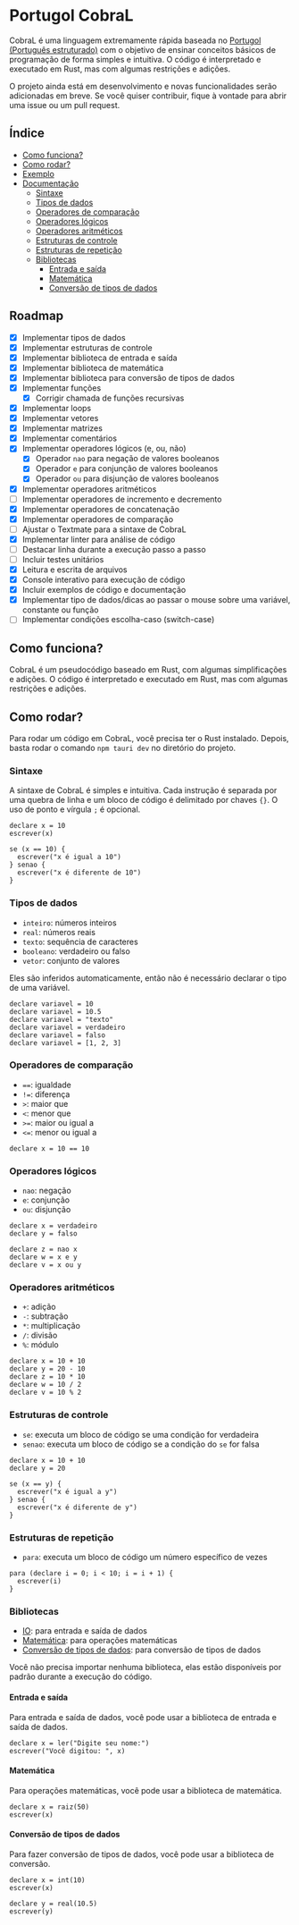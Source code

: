 # Portugol CobraL

CobraL é uma linguagem extremamente rápida baseada no [Portugol (Português estruturado)](https://pt.wikipedia.org/wiki/Portugol) com o objetivo de ensinar conceitos básicos de programação de forma simples e intuitiva. O código é interpretado e executado em Rust, mas com algumas restrições e adições.

O projeto ainda está em desenvolvimento e novas funcionalidades serão adicionadas em breve. Se você quiser contribuir, fique à vontade para abrir uma issue ou um pull request.

## Índice

- [Como funciona?](#como-funciona)
- [Como rodar?](#como-rodar)
- [Exemplo](#exemplo)
- [Documentação](#documentação)
  - [Sintaxe](#sintaxe)
  - [Tipos de dados](#tipos-de-dados)
  - [Operadores de comparação](#operadores-de-comparação)
  - [Operadores lógicos](#operadores-lógicos)
  - [Operadores aritméticos](#operadores-aritméticos)
  - [Estruturas de controle](#estruturas-de-controle)
  - [Estruturas de repetição](#estruturas-de-repetição)
  - [Bibliotecas](#bibliotecas)
    - [Entrada e saída](#entrada-e-saída)
    - [Matemática](#matemática)
    - [Conversão de tipos de dados](#conversão-de-tipos-de-dados)

## Roadmap

- [x] Implementar tipos de dados
- [x] Implementar estruturas de controle
- [x] Implementar biblioteca de entrada e saída
- [x] Implementar biblioteca de matemática
- [x] Implementar biblioteca para conversão de tipos de dados
- [x] Implementar funções
  - [x] Corrigir chamada de funções recursivas
- [x] Implementar loops
- [x] Implementar vetores
- [x] Implementar matrizes
- [x] Implementar comentários
- [x] Implementar operadores lógicos (e, ou, não)
  - [x] Operador `nao` para negação de valores booleanos
  - [x] Operador `e` para conjunção de valores booleanos
  - [x] Operador `ou` para disjunção de valores booleanos
- [x] Implementar operadores aritméticos
- [ ] Implementar operadores de incremento e decremento
- [x] Implementar operadores de concatenação
- [x] Implementar operadores de comparação
- [ ] Ajustar o Textmate para a sintaxe de CobraL
- [x] Implementar linter para análise de código
- [ ] Destacar linha durante a execução passo a passo
- [ ] Incluir testes unitários
- [x] Leitura e escrita de arquivos
- [x] Console interativo para execução de código
- [x] Incluir exemplos de código e documentação
- [x] Implementar tipo de dados/dicas ao passar o mouse sobre uma variável, constante ou função
- [ ] Implementar condições escolha-caso (switch-case)

## Como funciona?

CobraL é um pseudocódigo baseado em Rust, com algumas simplificações e adições. O código é interpretado e executado em Rust, mas com algumas restrições e adições.

## Como rodar?

Para rodar um código em CobraL, você precisa ter o Rust instalado. Depois, basta rodar o comando `npm tauri dev` no diretório do projeto.

### Sintaxe

A sintaxe de CobraL é simples e intuitiva. Cada instrução é separada por uma quebra de linha e um bloco de código é delimitado por chaves `{}`.
O uso de ponto e vírgula `;` é opcional.

```cobral
declare x = 10
escrever(x)

se (x == 10) {
  escrever("x é igual a 10")
} senao {
  escrever("x é diferente de 10")
}
```

### Tipos de dados

- `inteiro`: números inteiros
- `real`: números reais
- `texto`: sequência de caracteres
- `booleano`: verdadeiro ou falso
- `vetor`: conjunto de valores

Eles são inferidos automaticamente, então não é necessário declarar o tipo de uma variável.

```cobral
declare variavel = 10
declare variavel = 10.5
declare variavel = "texto"
declare variavel = verdadeiro
declare variavel = falso
declare variavel = [1, 2, 3]
```

### Operadores de comparação

- `==`: igualdade
- `!=`: diferença
- `>`: maior que
- `<`: menor que
- `>=`: maior ou igual a
- `<=`: menor ou igual a

```cobral
declare x = 10 == 10
```

### Operadores lógicos

- `nao`: negação
- `e`: conjunção
- `ou`: disjunção

```cobral
declare x = verdadeiro
declare y = falso

declare z = nao x
declare w = x e y
declare v = x ou y
```

### Operadores aritméticos

- `+`: adição
- `-`: subtração
- `*`: multiplicação
- `/`: divisão
- `%`: módulo

```cobral
declare x = 10 + 10
declare y = 20 - 10
declare z = 10 * 10
declare w = 10 / 2
declare v = 10 % 2
```

### Estruturas de controle

- `se`: executa um bloco de código se uma condição for verdadeira
- `senao`: executa um bloco de código se a condição do `se` for falsa

```cobral
declare x = 10 + 10
declare y = 20

se (x == y) {
  escrever("x é igual a y")
} senao {
  escrever("x é diferente de y")
}
```

### Estruturas de repetição

- `para`: executa um bloco de código um número específico de vezes

```cobral
para (declare i = 0; i < 10; i = i + 1) {
  escrever(i)
}
```

### Bibliotecas

- [IO](#entrada-e-saída): para entrada e saída de dados
- [Matemática](#matemática): para operações matemáticas
- [Conversão de tipos de dados](#conversão-de-tipos-de-dados): para conversão de tipos de dados

Você não precisa importar nenhuma biblioteca, elas estão disponíveis por padrão durante a execução do código.

#### Entrada e saída

Para entrada e saída de dados, você pode usar a biblioteca de entrada e saída de dados.

```cobral
declare x = ler("Digite seu nome:")
escrever("Você digitou: ", x)
```

#### Matemática

Para operações matemáticas, você pode usar a biblioteca de matemática.

```cobral
declare x = raiz(50)
escrever(x)
```

#### Conversão de tipos de dados

Para fazer conversão de tipos de dados, você pode usar a biblioteca de conversão.

```cobral
declare x = int(10)
escrever(x)

declare y = real(10.5)
escrever(y)
```
